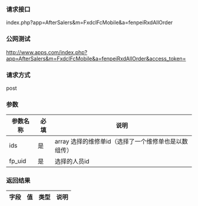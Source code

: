 ### **请求接口**
index.php?app=AfterSalers&m=FxdclFcMobile&a=fenpeiRxdAllOrder



### **公网测试**
http://www.apps.com/index.php?app=AfterSalers&m=FxdclFcMobile&a=fenpeiRxdAllOrder&access_token=

### **请求方式**
post


### **参数**
| 参数名称  |必填|     说明      |
|------|-----|------|
| ids| 是 |array 选择的维修单id（选择了一个维修单也是以数组传）|
| fp_uid| 是 |选择的人员id|

### **返回结果**
|字段        |值          |类型    |说明        |
| ---------  |--------    |-------- |--------  |